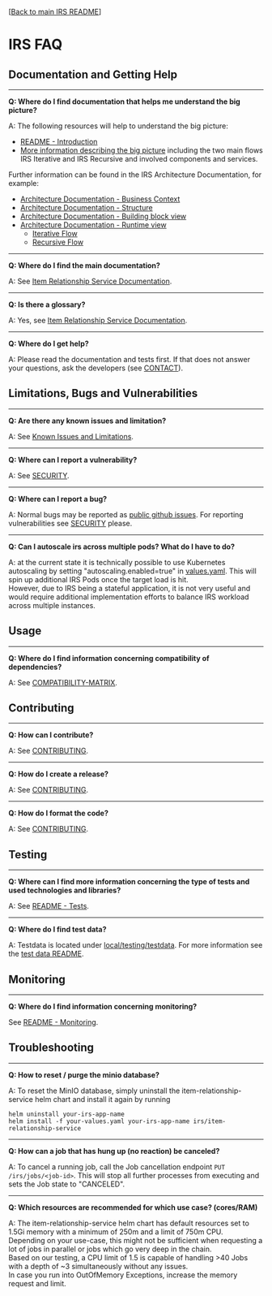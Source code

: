 [[Back to main IRS README](README.md)]

# IRS FAQ

## Documentation and Getting Help

-----
**Q: Where do I find documentation that helps me understand the big picture?**

A: The following resources will help to understand the big picture:

- [README - Introduction](README.md#introduction)
- [More information describing the big picture](https://eclipse-tractusx.github.io/docs-kits/kits/Data%20Chain%20Kit/Adoption%20View%20Data%20Chain%20Kit/)
  including the two main flows IRS Iterative and IRS Recursive and involved components and services.

Further information can be found in the IRS Architecture Documentation, for example:

- [Architecture Documentation - Business Context](https://eclipse-tractusx.github.io/item-relationship-service/docs/arc42/full.html#_business_context)
- [Architecture Documentation - Structure](https://eclipse-tractusx.github.io/item-relationship-service/docs/arc42/full.html#_structure)
- [Architecture Documentation - Building block view](https://eclipse-tractusx.github.io/item-relationship-service/docs/arc42/full.html#_building_block_view)
- [Architecture Documentation - Runtime view](https://eclipse-tractusx.github.io/item-relationship-service/docs/arc42/full.html#_runtime_view)
    - [Iterative Flow](https://eclipse-tractusx.github.io/item-relationship-service/docs/arc42/full.html#_irs_iterative)
    - [Recursive Flow](https://eclipse-tractusx.github.io/item-relationship-service/docs/arc42/full.html#_irs_recursive)

-----
**Q: Where do I find the main documentation?**

A: See [Item Relationship Service Documentation](https://eclipse-tractusx.github.io/item-relationship-service/docs/).


-----
**Q: Is there a glossary?**

A: Yes,
see [Item Relationship Service Documentation](https://eclipse-tractusx.github.io/item-relationship-service/docs/arc42/full.html#_glossary).


-----
**Q: Where do I get help?**

A: Please read the documentation and tests first.
If that does not answer your questions, ask the developers (see [CONTACT](CONTACT.md)).

## Limitations, Bugs and Vulnerabilities

-----
**Q: Are there any known issues and limitation?**

A: See [Known Issues and Limitations](README.md#known-issues-and-limitations).


-----
**Q: Where can I report a vulnerability?**

A: See [SECURITY](SECURITY.md#reporting-a-vulnerability).


-----
**Q: Where can I report a bug?**

A: Normal bugs may be reported as [public github issues](https://github.com/orgs/eclipse-tractusx/projects/8/views/10).
For reporting vulnerabilities see [SECURITY](SECURITY.md#reporting-a-vulnerability) please.


-----
**Q: Can I autoscale irs across multiple pods? What do I have to do?**

A: at the current state it is technically possible to use Kubernetes autoscaling by setting "autoscaling.enabled=true"
in [values.yaml](charts/item-relationship-service/values.yaml).
This will spin up additional IRS Pods once the target load is hit.  
However, due to IRS being a stateful application, it is not very useful and would require additional implementation
efforts to balance IRS workload across multiple instances.

## Usage

-----
**Q: Where do I find information concerning compatibility of dependencies?**

A: See [COMPATIBILITY-MATRIX](COMPATIBILITY_MATRIX.md).

## Contributing

-----
**Q: How can I contribute?**

A: See [CONTRIBUTING](CONTRIBUTING.md).


-----
**Q: How do I create a release?**

A: See [CONTRIBUTING](CONTRIBUTING.md#create-a-release).


-----
**Q: How do I format the code?**

A: See [CONTRIBUTING](CONTRIBUTING.md#code-formatting).

## Testing

-----
**Q: Where can I find more information concerning the type of tests and used technologies and libraries?**

A: See [README - Tests](README.md#tests).

-----
**Q: Where do I find test data?**

A: Testdata is located under [local/testing/testdata](local/testing/testdata).
For more information see the [test data README](local/testing/testdata/README.md).

## Monitoring

-----
**Q: Where do I find information concerning monitoring?**

See [README - Monitoring](README.md#monitoring).

## Troubleshooting

-----
**Q: How to reset / purge the minio database?**

A: To reset the MinIO database, simply uninstall the item-relationship-service helm chart and install it again by
running

```
helm uninstall your-irs-app-name
helm install -f your-values.yaml your-irs-app-name irs/item-relationship-service
```

-----
**Q: How can a job that has hung up (no reaction) be canceled?**

A: To cancel a running job, call the Job cancellation endpoint `PUT` `/irs/jobs/<job-id>`. This will stop all further
processes from executing and sets the Job state to "CANCELED".

-----
**Q: Which resources are recommended for which use case? (cores/RAM)**

A: The item-relationship-service helm chart has default resources set to 1.5Gi memory with a minimum of 250m
and a limit of 750m CPU.  
Depending on your use-case, this might not be sufficient when requesting a lot of jobs in parallel or jobs which go very
deep in the chain.  
Based on our testing, a CPU limit of 1.5 is capable of handling >40 Jobs with a depth of ~3 simultaneously without any
issues.  
In case you run into OutOfMemory Exceptions, increase the memory request and limit.
